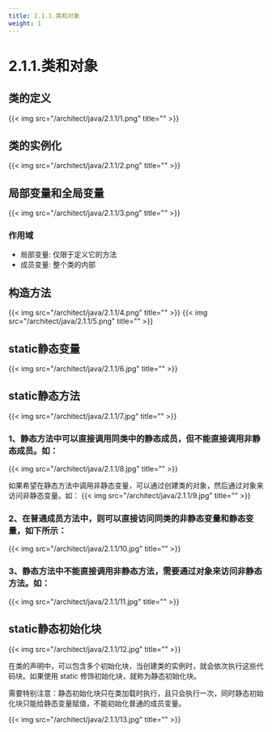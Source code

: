 ```yaml
---
title: 2.1.1.类和对象
weight: 1
---
```

# 2.1.1.类和对象
## 类的定义
{{< img src="/architect/java/2.1.1/1.png" title="" >}}

## 类的实例化
{{< img src="/architect/java/2.1.1/2.png" title="" >}}

## 局部变量和全局变量
{{< img src="/architect/java/2.1.1/3.png" title="" >}}

### 作用域
* 局部变量: 仅限于定义它的方法
* 成员变量: 整个类的内部

## 构造方法
{{< img src="/architect/java/2.1.1/4.png" title="" >}}
{{< img src="/architect/java/2.1.1/5.png" title="" >}}

## static静态变量
{{< img src="/architect/java/2.1.1/6.jpg" title="" >}}

## static静态方法
{{< img src="/architect/java/2.1.1/7.jpg" title="" >}}
### 1、静态方法中可以直接调用同类中的静态成员，但不能直接调用非静态成员。如：
{{< img src="/architect/java/2.1.1/8.jpg" title="" >}}

如果希望在静态方法中调用非静态变量，可以通过创建类的对象，然后通过对象来访问非静态变量。如：
{{< img src="/architect/java/2.1.1/9.jpg" title="" >}}

### 2、在普通成员方法中，则可以直接访问同类的非静态变量和静态变量，如下所示：
{{< img src="/architect/java/2.1.1/10.jpg" title="" >}}

### 3、静态方法中不能直接调用非静态方法，需要通过对象来访问非静态方法。如：
{{< img src="/architect/java/2.1.1/11.jpg" title="" >}}

## static静态初始化块
{{< img src="/architect/java/2.1.1/12.jpg" title="" >}}

在类的声明中，可以包含多个初始化块，当创建类的实例时，就会依次执行这些代码块。如果使用 static 修饰初始化块，就称为静态初始化块。

需要特别注意：静态初始化块只在类加载时执行，且只会执行一次，同时静态初始化块只能给静态变量赋值，不能初始化普通的成员变量。

{{< img src="/architect/java/2.1.1/13.jpg" title="" >}}

